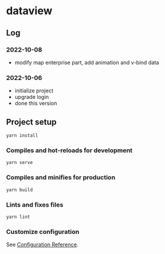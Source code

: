 # dataview

## Log
### 2022-10-08
- modify map enterprise part, add animation and v-bind data
### 2022-10-06
- initialize project
- upgrade login
- done this version

## Project setup
```
yarn install
```

### Compiles and hot-reloads for development
```
yarn serve
```

### Compiles and minifies for production
```
yarn build
```

### Lints and fixes files
```
yarn lint
```

### Customize configuration
See [Configuration Reference](https://cli.vuejs.org/config/).
